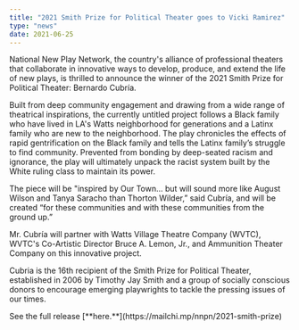 ```yaml
---
title: "2021 Smith Prize for Political Theater goes to Vicki Ramirez"
type: "news"
date: 2021-06-25
---
```


<p><span class="lead-in">National New Play Network, the country's alliance of professional theaters that collaborate in innovative ways to develop, produce, and extend the life of new plays, is thrilled to announce the winner of the 2021 Smith Prize for Political Theater: Bernardo Cubría.</p>

<p>Built from deep community engagement and drawing from a wide range of theatrical inspirations, the currently untitled project follows a Black family who have lived in LA's Watts neighborhood for generations and a Latinx family who are new to the neighborhood. The play chronicles the effects of rapid gentrification on the Black family and tells the Latinx family’s struggle to find community. Prevented from bonding by deep-seated racism and ignorance, the play will ultimately unpack the racist system built by the White ruling class to maintain its power.  

The piece will be "inspired by Our Town... but will sound more like August Wilson and Tanya Saracho than Thorton Wilder,” said Cubría, and will be created “for these communities and with these communities from the ground up.” 

Mr. Cubría will partner with Watts Village Theatre Company (WVTC), WVTC's Co-Artistic Director Bruce A.  Lemon, Jr., and Ammunition Theater Company on this innovative project. 

Cubria is the 16th recipient of the Smith Prize for Political Theater, established in 2006 by Timothy Jay Smith and a group of socially conscious donors to encourage emerging playwrights to tackle the pressing issues of our times.
<p> See the full release [**here.**](https://mailchi.mp/nnpn/2021-smith-prize)<p>
